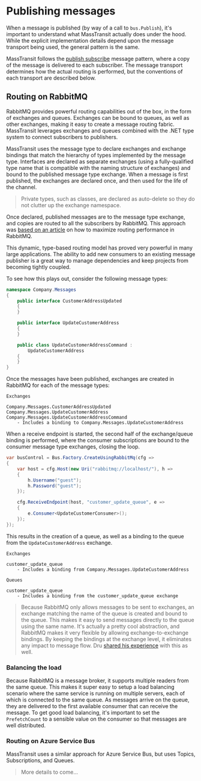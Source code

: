 # Publishing messages

When a message is published (by way of a call to `bus.Publish`), it's important to understand what MassTransit actually
does under the hood. While the explicit implementation details depend upon the message transport being used, the general
pattern is the same.

MassTransit follows the [publish subscribe][1] message pattern, where a copy of the message is delivered to each subscriber.
The message transport determines how the actual routing is performed, but the conventions of each transport are described below.

## Routing on RabbitMQ

RabbitMQ provides powerful routing capabilities out of the box, in the form of exchanges and queues. Exchanges can be bound
to queues, as well as other exchanges, making it easy to create a message routing fabric. MassTransit leverages exchanges
and queues combined with the .NET type system to connect subscribers to publishers.

MassTransit uses the message type to declare exchanges and exchange bindings that match the hierarchy of types implemented
by the message type. Interfaces are declared as separate exchanges (using a fully-qualified type name that is compatible with
the naming structure of exchanges) and bound to the published message type exchange. When a message is first published, the
exchanges are declared once, and then used for the life of the channel.

> Private types, such as classes, are declared as auto-delete so they do not clutter up the exchange namespace.

Once declared, published messages are to the message type exchange, and copies are routed to all the subscribers by RabbitMQ.
This approach was [based on an article][2] on how to maximize routing performance in RabbitMQ.

This dynamic, type-based routing model has proved very powerful in many large applications. The ability to add
new consumers to an existing message publisher is a great way to manage dependencies and keep projects from becoming tightly
coupled.

To see how this plays out, consider the following message types:

```csharp
namespace Company.Messages
{
    public interface CustomerAddressUpdated
    {
    }

    public interface UpdateCustomerAddress
    {
    }

    public class UpdateCustomerAddressCommand :
        UpdateCustomerAddress
    {
    }
}
```

Once the messages have been published, exchanges are created in RabbitMQ for each of the message types:

```text
Exchanges

Company.Messages.CustomerAddressUpdated
Company.Messages.UpdateCustomerAddress
Company.Messages.UpdateCustomerAddressCommand
    - Includes a binding to Company.Messages.UpdateCustomerAddress
```

When a receive endpoint is started, the second half of the exchange/queue binding is performed, where the consumer subscriptions
are bound to the consumer message type exchanges, closing the loop.

```csharp
var busControl = Bus.Factory.CreateUsingRabbitMq(cfg =>
{
    var host = cfg.Host(new Uri("rabbitmq://localhost/"), h =>
    {
        h.Username("guest");
        h.Password("guest");
    });

    cfg.ReceiveEndpoint(host, "customer_update_queue", e =>
    {
        e.Consumer<UpdateCustomerConsumer>();
    });
});
```

This results in the creation of a queue, as well as a binding to the queue from the `UpdateCustomerAddress` exchange.

```text
Exchanges

customer_update_queue
    - Includes a binding from Company.Messages.UpdateCustomerAddress

Queues

customer_update_queue
    - Includes a binding from the customer_update_queue exchange
```

> Because RabbitMQ only allows messages to be sent to exchanges, an exchange matching the name of the queue is created and bound to the queue.
This makes it easy to send messages directly to the queue using the same name. It's actually a pretty cool abstraction, and RabbitMQ makes
it very flexible by allowing exchange-to-exchange bindings. By keeping the bindings at the exchange level, it eliminates any impact to message
flow. Dru [shared his experience][3] with this as well.

### Balancing the load

Because RabbitMQ is a message broker, it supports multiple readers from the same queue. This makes it super easy to setup a
load balancing scenario where the same service is running on multiple servers, each of which is connected to the same queue. As
messages arrive on the queue, they are delivered to the first available consumer that can receive the message. To get good
load balancing, it's important to set the `PrefetchCount` to a sensible value on the consumer so that messages are well distributed.

### Routing on Azure Service Bus

MassTransit uses a similar approach for Azure Service Bus, but uses Topics, Subscriptions, and Queues.

> More details to come...

[1]: http://www.enterpriseintegrationpatterns.com/patterns/messaging/PublishSubscribeChannel.html
[2]: http://spring.io/blog/2011/04/01/routing-topologies-for-performance-and-scalability-with-rabbitmq/
[3]: http://codebetter.com/drusellers/2011/05/08/brain-dump-conventional-routing-in-rabbitmq/
